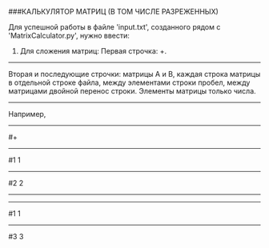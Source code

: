 ###КАЛЬКУЛЯТОР МАТРИЦ (В ТОМ ЧИСЛЕ РАЗРЕЖЕННЫХ)

Для успешной работы в файле 'input.txt', созданного рядом с 'MatrixCalculator.py', нужно ввести:

1. Для сложения матриц: 
Первая строчка: +.
***
Вторая и последующие строчки: матрицы А и В, каждая строка матрицы в отдельной строке файла, между элементами строки пробел, между матрицами двойной перенос строки. Элементы матрицы только числа.  
***
Например,
***
#+
***
#1 1
***
#2 2
***
***
#1 1
***
#3 3